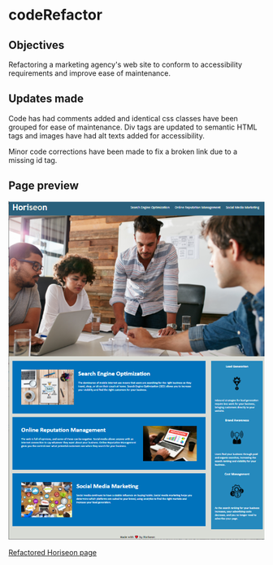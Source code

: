 # codeRefactor

## Objectives
Refactoring a marketing agency's web site to conform to accessibility requirements and improve ease of maintenance.

## Updates made
Code has had comments added and identical css classes have been grouped for ease of maintenance. Div tags are updated to semantic HTML tags and images have had alt texts added for accessibility.

Minor code corrections have been made to fix a broken link due to a missing id tag.

## Page preview
![Horiseon Page](https://github.com/rzelazny/readMeImg/blob/main/Horiseon%20page.png)

[Refactored Horiseon page](https://rzelazny.github.io/codeRefactor/)
